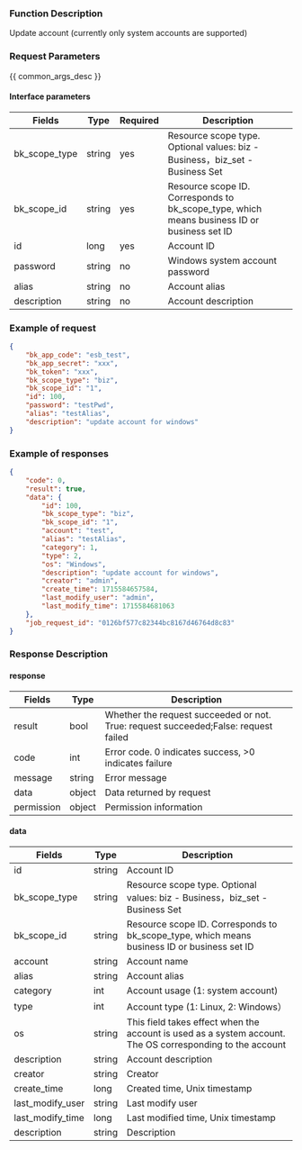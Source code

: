### Function Description

Update account (currently only system accounts are supported)

### Request Parameters

{{ common_args_desc }}

#### Interface parameters

| Fields        | Type   | Required | Description                                                  |
| ------------- | ------ | -------- | ------------------------------------------------------------ |
| bk_scope_type | string | yes      | Resource scope type. Optional values: biz - Business，biz_set - Business Set |
| bk_scope_id   | string | yes      | Resource scope ID. Corresponds to bk_scope_type, which means business ID or business set ID |
| id            | long   | yes      | Account ID |
| password      | string | no       | Windows system account password |
| alias         | string | no       | Account alias |
| description   | string | no       | Account description |


### Example of request

```json
{
    "bk_app_code": "esb_test",
    "bk_app_secret": "xxx",
    "bk_token": "xxx",
    "bk_scope_type": "biz",
    "bk_scope_id": "1",
    "id": 100,
    "password": "testPwd",
    "alias": "testAlias",
    "description": "update account for windows"
}
```

### Example of responses

```json
{
    "code": 0,
    "result": true,
    "data": {
        "id": 100,
        "bk_scope_type": "biz",
        "bk_scope_id": "1",
        "account": "test",
        "alias": "testAlias",
        "category": 1,
        "type": 2,
        "os": "Windows",
        "description": "update account for windows",
        "creator": "admin",
        "create_time": 1715584657584,
        "last_modify_user": "admin",
        "last_modify_time": 1715584681063
    },
    "job_request_id": "0126bf577c82344bc8167d46764d8c83"
}
```

### Response Description

#### response

| Fields     | Type   | Description                                                  |
| ---------- | ------ | ------------------------------------------------------------ |
| result     | bool   | Whether the request succeeded or not. True: request succeeded;False: request failed |
| code       | int    | Error code. 0 indicates success, >0 indicates failure        |
| message    | string | Error message                                                |
| data       | object | Data returned by request                                     |
| permission | object | Permission information                                       |

#### data

| Fields           | Type   | Description                                                  |
| ---------------- | ------ | ------------------------------------------------------------ |
| id               | string | Account ID                                                    |
| bk_scope_type    | string | Resource scope type. Optional values: biz - Business，biz_set - Business Set |
| bk_scope_id      | string | Resource scope ID. Corresponds to bk_scope_type, which means business ID or business set ID |
| account          | string | Account name |
| alias            | string | Account alias |
| category         | int    | Account usage (1: system account) |
| type             | int    | Account type (1: Linux, 2: Windows）|
| os               | string | This field takes effect when the account is used as a system account. The OS corresponding to the account |
| description      | string | Account description  |
| creator          | string | Creator                                                      |
| create_time      | long   | Created time, Unix timestamp                                 |
| last_modify_user | string | Last modify user                                             |
| last_modify_time | long   | Last modified time, Unix timestamp                           |
| description      | string | Description                                                  |
